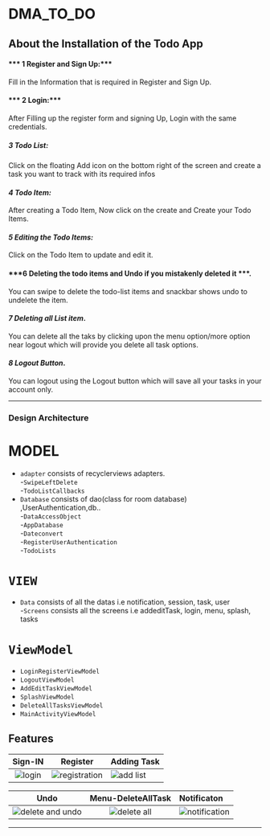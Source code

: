 # DMA_TO_DO

## About the Installation of the Todo App
#### *** 1 Register and Sign Up:***
Fill in the Information that is required in Register and Sign Up.
#### *** 2 Login:***
After Filling up the register form and signing Up, Login with the same credentials.
##### ***3 Todo List:***
Click on the floating Add icon on the bottom right of the screen and create a task you want to track with its required infos
#### ***4 Todo Item:*** 
After creating a Todo Item, Now click on the create and Create your Todo Items.
#### ***5 Editing the Todo Items:***
Click on the Todo Item to update and edit it.
#### ***6 Deleting the todo items and Undo if you mistakenly deleted it ***.
You can swipe to delete the todo-list items and snackbar shows undo to undelete the item.
#### ***7 Deleting all List item***.
You can delete all the taks by clicking upon the menu option/more option near logout which will provide you delete all task options.
#### ***8 Logout Button***.
You can logout using the Logout button which will save all your tasks in your account only.

---

### Design Architecture 
# MODEL
* `adapter`  consists of recyclerviews adapters.<br>
-`SwipeLeftDelete`<br>
-`TodoListCallbacks`<br>
* `Database` consists of dao(class for room database) ,UserAuthentication,db..<br>
-`DataAccessObject`<br>
-`AppDatabase`<br>
-`Dateconvert`<br>
-`RegisterUserAuthentication`<br>
-`TodoLists`<br>


# `VIEW`
* `Data`  consists of all the datas i.e notification, session, task, user<br>
-`Screens` consists all the screens i.e addeditTask, login, menu, splash, tasks <br>



# `ViewModel`
* `LoginRegisterViewModel`  <br>
* `LogoutViewModel` <br>
* `AddEditTaskViewModel` <br>
* `SplashViewModel` <br>
* `DeleteAllTasksViewModel` <br>
* `MainActivityViewModel` <br>

## Features
Sign-IN                   |  Register                    | Adding Task
:----------------------------:|:----------------------------:|:----------------------------
![login](https://user-images.githubusercontent.com/50354345/168484285-bf0e3cfa-f311-45b0-a42f-0a900c7352c6.gif)|![registration](https://user-images.githubusercontent.com/50354345/168484306-f66bcd6a-2cc2-479d-80c9-2f788f8fae67.gif)|![add list](https://user-images.githubusercontent.com/50354345/168484253-698ff41d-3d51-4149-a60c-cac0075aee03.gif)




Undo         |  Menu-DeleteAllTask                  |      Notificaton
:----------------------------:|:----------------------------:|:----------------------------
![delete and undo](https://user-images.githubusercontent.com/50354345/168484375-3435dbbe-56e2-486f-b546-6e5b844c5103.gif)|![delete all](https://user-images.githubusercontent.com/50354345/168484380-a910afa3-da5f-46d3-8026-4fdd520479e8.gif)|![notification](https://user-images.githubusercontent.com/50354345/168484390-16f3503f-72bd-4135-aa1a-d07af1c3e617.gif)



----------------------------
